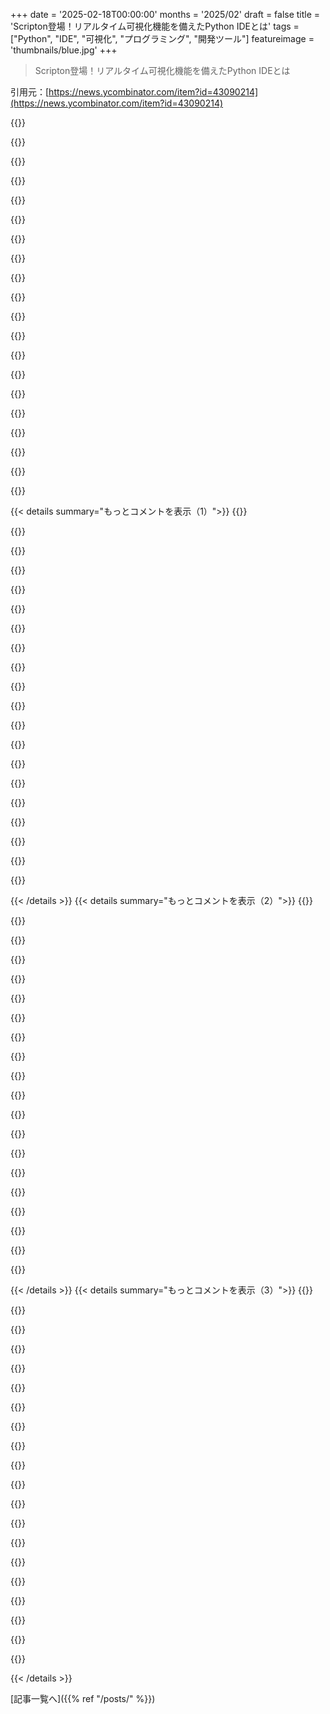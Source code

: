 +++
date = '2025-02-18T00:00:00'
months = '2025/02'
draft = false
title = 'Scripton登場！リアルタイム可視化機能を備えたPython IDEとは'
tags = ["Python", "IDE", "可視化", "プログラミング", "開発ツール"]
featureimage = 'thumbnails/blue.jpg'
+++

> Scripton登場！リアルタイム可視化機能を備えたPython IDEとは

引用元：[https://news.ycombinator.com/item?id=43090214](https://news.ycombinator.com/item?id=43090214)

{{<matomeQuote body="いい商品だね！クリエイターには拍手を送りたい。ただ、Mac専用でこの価格設定は厳しいかも。他にも選択肢があるから、毎月２０ドルが高く感じる人も多いと思う。でも、このプロジェクトには注目しておくよ。" userName="zipy124" createdAt="2025-02-18T15:51:19" color="#785bff">}}

{{<matomeQuote body="サブスクリプションを止めたらどうなるの？scriptonライブラリはオープンソースだし、lyraやorionのプロット機能はリファクタリングなしで画像ファイルに出力できるの？それとも再度サブスクしないといけないの？（製品のローンチおめでとう！）" userName="kaboomshebang" createdAt="2025-02-18T15:42:31" color="#785bff">}}

{{<matomeQuote body="すごく見栄えがいいけど、サブスクリプションの価格設定にはあまり満足できないな。趣味用の割引はないの？" userName="roger_" createdAt="2025-02-18T15:36:14" color="">}}

{{<matomeQuote body="Clojureでこれをやりたいなら、Clerkをチェックしてみて。自分が使ってるIDEをそのまま使えるのが嬉しいよ。" userName="erichocean" createdAt="2025-02-18T15:34:57" color="">}}

{{<matomeQuote body="IDEでClerkが使えるなんて知らなかった！教えてくれてありがとう！" userName="upghost" createdAt="2025-02-19T01:14:18" color="">}}

{{<matomeQuote body="これすごく良さそう！今はLiveCodeを使ってデータの絞り込みや変換をしてるけど、似たようなツールを探してる。求める機能は、テキスト入力、テキスト出力、ボタン、メニュー、スライダー、チェックボックス・ラジオボタンが欲しいな。<br>その中で今は、２、３、５があるみたい？もっとUI構築に進んでいく予定はある？" userName="gcanyon" createdAt="2025-02-19T03:42:31" color="#ff33a1">}}

{{<matomeQuote body="ありがとう！そうだね、現在は２、３、５があるよ。この初期セットはUI機能を示すためのもので、今後もっとウィジェットやコントロールも追加する予定だよ。７のバンドルについても考えてるけど、今は優先度が低いかな。" userName="nightcraft" createdAt="2025-02-19T04:19:14" color="#38d3d3">}}

{{<matomeQuote body="それはワクワクするニュースだね。Scriptonをもっと詳しく調べて、適切なインターフェースウィジェットが揃えば、自分のニーズに合いそうだ。" userName="gcanyon" createdAt="2025-02-19T14:30:18" color="#ff5c5c">}}

{{<matomeQuote body="PyTorchのテンソルを追加のメモリコピー無しで可視化できるの？テクスチャにマッピングして表示できるとか？Appleの最近のコンピュータではあまり問題ないけどね。" userName="KeplerBoy" createdAt="2025-02-18T15:12:33" color="">}}

{{<matomeQuote body="まだできないよ。内部プロトタイプではmacOSのIOSurfacesを使ってゼロコピーを試したけど、いくつかの制約があった。でもIPCはコピーを最小限に抑え、大きな数値配列を効率的に扱えるよ。" userName="nightcraft" createdAt="2025-02-18T15:17:36" color="">}}

{{<matomeQuote body="これ、1昔前のLight Tableを思い出すな。https://news.ycombinator.com/item?id=3836978" userName="for_i_in_range" createdAt="2025-02-18T17:18:09" color="">}}

{{<matomeQuote body="見た目がめっちゃ綺麗！データビジュアライゼーションには使わないけど、ウェブ開発がメインなので、UIがTypeScriptだと聞いて驚いた。Reactみたいなフレームワーク使った？" userName="giancarlostoro" createdAt="2025-02-18T15:06:51" color="">}}

{{<matomeQuote body="ありがとう！最初のプロトタイプではReactを使ってたけど、特定のケースでのオーバーヘッドが問題になって、カスタムの仮想DOM実装に置き換えた。複雑な更新のデバッグが難しくなって、最終的にはvscodeみたいにフレームワークなしでコアコンポーネントだけで構成されてる。" userName="nightcraft" createdAt="2025-02-18T15:15:16" color="#ff5733">}}

{{<matomeQuote body="一度きりの購入は考えてるの？それともサブスクリプションだけ？" userName="andsoitis" createdAt="2025-02-18T15:15:09" color="">}}

{{<matomeQuote body="現段階ではサブスクリプションだけの予定。でも、将来的にはJetbrainsの『永続的なフォールバックライセンス』みたいなのがあって、1年後は特定のバージョンまで使い続けられるようにしたい。" userName="nightcraft" createdAt="2025-02-18T15:37:06" color="">}}

{{<matomeQuote body="Observable Plotはどうやって働いてるの？コードをJavaScriptに変換してるの？" userName="ayhanfuat" createdAt="2025-02-18T15:17:36" color="">}}

{{<matomeQuote body="scriptonのPythonライブラリは、一般的なPythonデータ形式（通常の配列や辞書、numpy配列、データフレームなど）を中間形式に変換して、プロット関数を呼び出すとIDEに送信され、JavaScriptに自動翻訳されるんだ。あなたのPythonのプロットコードはこうなるよ：https://docs.scripton.dev/api/plot/orion/overview" userName="nightcraft" createdAt="2025-02-18T15:22:11" color="#45d325">}}

{{<matomeQuote body="すごく良さそうだね！これにはどのくらい取り組んできたの？自分は今年中にhackerman.aiのテキストエディタをリリース予定だよ。ニッチな製品で、自分の言語用のレクサーを作成・編集できたり、ほぼ全てをカスタマイズできて、キーバインディングも自分で定義した関数を使うようにできるし、もちろんAI機能も組み込まれていて、カスタマイズやコマンド追加もできる。Qtフレームワークベースでね。" userName="hackermanai" createdAt="2025-02-19T04:03:03" color="#45d325">}}

{{<matomeQuote body="これめっちゃカッコいいけど、サブスクリプションは嫌だな。みんなデジタル大家業に走りすぎじゃない？何かを売ってくれよ。" userName="helboi4" createdAt="2025-02-18T16:37:02" color="">}}

{{<matomeQuote body="コマンドキーを押しっぱなしで終了ってやめてほしい！ショートカットは一瞬で押すもんだろ。" userName="dinkblam" createdAt="2025-02-18T19:02:20" color="">}}

{{< details summary="もっとコメントを表示（1）">}}
{{<matomeQuote body="確かに、押しっぱなしで終了するのは accidental quit を避けるための方法だから、好みはあるね。でも次のアップデートで設定可能にする予定だよ。" userName="nightcraft" createdAt="2025-02-18T19:22:18" color="">}}

{{<matomeQuote body="＞”ノートブックは便利だけど、いくつかのトレードオフがあるから完全には代替できない。”<br>具体的に何を言ってるの？VSCode使ってて、#%%を使ってスクリプトをセルに分けて実行してるけど。" userName="croemer" createdAt="2025-02-19T11:05:08" color="">}}

{{<matomeQuote body="デザインはいいけどJetbrainsの方が好きなんだよね。統合するのはどう？それにMac限定は俺には向かない。Linuxしか使わないんだ。" userName="decide1000" createdAt="2025-02-18T18:16:26" color="">}}

{{<matomeQuote body="でも、変数エクスプローラーはあるの？MATLABやRStudioみたいなこの機能が多くのPython IDEに欠けていて、Spyder使うのは情報を見れるから妥協してるんだ。" userName="levocardia" createdAt="2025-02-18T19:36:47" color="#38d3d3">}}

{{<matomeQuote body="現在のバージョンではアクティブな変数を表示してるよ（numpy配列やTorchテンソル、DataFramesの形状や型も）。<br>ただ、さらに詳しい情報をテーブル表示する機能はまだ計画中なんだ。" userName="nightcraft" createdAt="2025-02-18T19:52:33" color="">}}

{{<matomeQuote body="Vanilla VSCodeにもデバッグモードで似たような機能はあって、Python拡張をインストールする必要があるけどそれだけで済むよ。" userName="alsodumb" createdAt="2025-02-18T19:48:09" color="">}}

{{<matomeQuote body="PyCharmはこの機能をうまくこなしてる。" userName="insane_dreamer" createdAt="2025-02-18T21:59:58" color="">}}

{{<matomeQuote body="Pythonのデプロイに悩んでる。サーバーなしでコードを配布するためにWebAssemblyを勉強してみるつもり。" userName="daft_pink" createdAt="2025-02-18T20:25:51" color="">}}

{{<matomeQuote body="＞自分が作ったBuckarooテーブルは、ヒストグラムや要約統計、検索機能を持ってる。テーブルについて語りたいから、連絡してくれたら嬉しい。" userName="paddy_m" createdAt="2025-02-18T15:20:42" color="">}}

{{<matomeQuote body="Scriptonの初期に、百万行以上のデータフレームを扱う仮想化テーブルを作成した。初リリースではビジュアルの部分に集中したけど、テーブルも後で必ずやる予定！" userName="nightcraft" createdAt="2025-02-18T15:27:51" color="">}}

{{<matomeQuote body="テーブルは自作したの？百万行を扱えるのはいいね。ウィンドウベースで表示を考えると、他のアーキテクチャもシンプルになる。" userName="paddy_m" createdAt="2025-02-18T15:33:42" color="">}}

{{<matomeQuote body="うん、自分で書いたよ。柔軟な仮想化テーブルは確かに複雑なものを作りやすくしてくれる。現状、ユーザーの拡張はできないけど、IPythonのいくつかの機能はサポートしてる。今はipywidgetsは使えないよ。" userName="nightcraft" createdAt="2025-02-18T15:55:39" color="#ff33a1">}}

{{<matomeQuote body="JetBrains Monoっぽいね。" userName="sangeeth96" createdAt="2025-02-18T15:48:49" color="">}}

{{<matomeQuote body="広告おめでとう。私は月額サブスクリプションで自由なオープンソースを借りることには抵抗があるけど、頑張ってね。" userName="CyberDildonics" createdAt="2025-02-18T16:11:11" color="">}}

{{<matomeQuote body="誰がターゲットユーザーなんだろう？自分はPythonをよく使うけどNotebook以外でプロットする必要を感じたことがないし、たくさんプロットする人向けなのかな？電子工学のエンジニアとか？" userName="markus_zhang" createdAt="2025-02-18T17:17:00" color="">}}

{{<matomeQuote body="見た目はすごくいいね！お疲れ様！でも、個人的には魅力は薄いかな。JetBrainsの更新料に173ドル払ったばかりで、PyCharm Proがすごく良いからね。このサイトを見る限り、すごく良い機能がいくつかあるけど、PyCharm Proや他のJetBrains製品を置き換えるにはならなそう。悪いけど、競争は歓迎するよ。" userName="hoistbypetard" createdAt="2025-02-18T18:01:02" color="">}}

{{<matomeQuote body="ありがとう！フィードバックはありがたいです！初めは視覚化に重点を置いてるけど、IDEの機能も開発中です。PyCharmのどの機能が一番必要ですか？" userName="nightcraft" createdAt="2025-02-18T18:16:13" color="">}}

{{<matomeQuote body="必要な機能のリストは長いんだけど、最近特に思うのは：<br>・uv/poetryの検出と環境利用<br>・リファクタリング<br>・unittest/pytestサポート<br>・docker composeのサービスサポート<br>・djangoのアプリ/モデルの検出と補完<br>・複数ランナーのサポート<br>・デバッガーがすごくいい<br>・djangoとjinjaのテンプレートサポート<br>・データソースへの接続とSQLクエリの実行<br>・Vimエミュレーション" userName="hoistbypetard" createdAt="2025-02-18T18:28:40" color="#38d3d3">}}

{{<matomeQuote body="すごく洗練されたUIだね。サブスクリプションの価格は気にしないよ、みんなが揃ってる方がいいし。UIツールキットは特にワクワクする、Streamlitの代わりを探していたから。" userName="zxie" createdAt="2025-02-18T23:47:31" color="">}}

{{<matomeQuote body="＞”エディタコンポーネントはMonacoに基づいているが、IDEはVSCodeのフォークではなく、ゼロから書かれた。”<br>面白い！どんなトレードオフがあるの？" userName="loic-sharma" createdAt="2025-02-18T18:39:12" color="">}}


{{< /details >}}
{{< details summary="もっとコメントを表示（2）">}}
{{<matomeQuote body="個人的にVSCodeのコードベースは優れていると思う。機能の大部分がサービスに抽象化されてるし。ただし、そのサービス間の相互作用には難しい制限があるかな。フォークしたり拡張したりすることはできるけど、やっぱり大変だし、Scriptonにはゼロから書くのが適していたよ。VSCodeのエコシステムの利点を失うリスクはあるけど、Scriptonに慣れやすい部分があればいいな。" userName="nightcraft" createdAt="2025-02-18T19:19:45" color="#45d325">}}

{{<matomeQuote body="20ドルは実際に必要な人には安い。マネージャーレベルに説明してROIを伝える方が良いかも。" userName="ei625" createdAt="2025-02-18T18:56:33" color="">}}

{{<matomeQuote body="いいアイデアだと思うけど、IDEじゃなくて別のプロダクトにしたほうがいいんじゃない？Pythonを実行するツールと可視化ツールに独立させた方がいいと思うよ。大きなIDEに追いつく必要もないし、IDEのコードを保守する必要もないから、いろんなIDEを使ってる人たちにも使ってもらえるしね。" userName="BiteCode_dev" createdAt="2025-02-18T17:33:41" color="#ff5733">}}

{{<matomeQuote body="なんでVSCodeの拡張機能として作らないの？" userName="garyfirestorm" createdAt="2025-02-18T15:53:19" color="">}}

{{<matomeQuote body="VSCodeの拡張機能の道は、Scriptonの機能には制約が多すぎて無理だったんだよね。" userName="nightcraft" createdAt="2025-02-18T16:02:23" color="">}}

{{<matomeQuote body="これ、VSCodeをフォークしたり独自のエディタを作る人たちがよく言うことだよね。PythonのIDEだから理論上は大きな問題じゃないけど、Microsoftの一部拡張機能（dotnetとかcpp）は、MicrosoftのVSCodeのリリース以外では動かないんだ。あなたのエディタはvsix拡張機能に対応してるの？多分無理だろうけど、これは多くの人にとっては致命的な問題かも。" userName="bangaladore" createdAt="2025-02-18T18:10:32" color="">}}

{{<matomeQuote body="うわ、これめっちゃかっこいい！C++の部分についてもう少し教えてくれない？よくわからないんだけど。" userName="randomcatuser" createdAt="2025-02-18T19:30:56" color="#ff5c5c">}}

{{<matomeQuote body="ありがとう！C++の部分はIDEとPythonの間のIPC（プロセス間通信）に関係してるんだ。Pythonプロセスがデータを可視化のために送ったり、コマンドを受け取ったりするためにいくつかの方法があって、たとえばHTTPを使うこともできる。でも用途によっては性能にかなりのオーバーヘッドが出るんだ。だから、Scriptonはバイナリペイロード（大きなnumpy配列とか画像）を送るのに最適化されたプロトコルを使ってるんだ。これはC++のネイティブなマルチスレッドノードモジュールで実装されてて、非常に低遅延で高スループットの可視化を実現してるよ。" userName="nightcraft" createdAt="2025-02-18T19:49:20" color="#ff5733">}}

{{<matomeQuote body="Neovimのプラグインにしたら購入するよ！" userName="menelaus" createdAt="2025-02-18T17:20:16" color="">}}

{{<matomeQuote body="これはCursorみたいなAIエディタなの？" userName="somesun" createdAt="2025-02-19T03:33:34" color="">}}

{{<matomeQuote body="個人的な希望だけど、Linux版も出してほしいな。アドバイスとしては、まずは計画中のWindows版を早く出した方がいいよ。頑張ってね！" userName="Sweepi" createdAt="2025-02-19T10:12:10" color="">}}

{{<matomeQuote body="いいプロジェクトだね！" userName="peme969" createdAt="2025-02-19T04:38:05" color="">}}

{{<matomeQuote body="めっちゃクールだね！" userName="resters" createdAt="2025-02-18T16:46:58" color="">}}

{{<matomeQuote body="俺はロボティクスのエンジニアで、データ可視化に大量に関わってるんだ。どんな高精度・高レートのデータでも可視化してる。自分で作ったライブラリから、Rerunに移行したよ。実際に使ってるけど、シンプルだし、オープンソースだし、すごく役立つ。" userName="alsodumb" createdAt="2025-02-18T16:28:14" color="#ff5c5c">}}

{{<matomeQuote body="＞最近、ちょっと苦労してて、インターンが資料を使わずにLLMを使おうとするんだが、グチャグチャなコードができてきて困ってる。お前のリアクションはポジティブだね。インターンは、そのレベルの仕事なら誰でもできることを理解してるの？" userName="bsder" createdAt="2025-02-18T19:20:19" color="#38d3d3">}}

{{<matomeQuote body="面接や採用の決定は多くが組織やマネージャーレベルで行われるからね。インターンは主にまだ学生で、リモート授業を受けてきた世代なんだ。彼らに資料を使うように言っても、ちょっと時間奪われてる気がする。" userName="alsodumb" createdAt="2025-02-18T19:34:34" color="">}}

{{<matomeQuote body="RerunのLLM用のエクスポートを最近追加したけど、どう扱うべきかいまいち不安だった。今はChatGPTのテストでは大分良くなってるようだよ！" userName="uaksom" createdAt="2025-02-18T19:32:17" color="#ff33a1">}}

{{<matomeQuote body="Microsoft ResearchのData FormulatorのAI統合がすごく簡単でいいな。これで簡単に始められそうだ！" userName="jimmySixDOF" createdAt="2025-02-18T17:51:58" color="#38d3d3">}}

{{<matomeQuote body="ReRunは簡単に使えるけど、自分はWGPUとEGUIを使った視覚化重視のエンジンに乗り換えたよ。カメラや可視化の制御がしやすいからね。" userName="the__alchemist" createdAt="2025-02-18T18:26:05" color="">}}

{{<matomeQuote body="俺はRaspberry PiにデータをCSVで保存してて、デスクトップでSSH経由でMatplotlibで読み込んでる。でも、ちょっとカクカクするんだ。Rerun使ったら改善できるのかな？" userName="rcpt" createdAt="2025-02-18T17:11:58" color="">}}


{{< /details >}}
{{< details summary="もっとコメントを表示（3）">}}
{{<matomeQuote body="はい！Rerunは絶対、君の作業を楽にしてくれるよ！Rerunはサーバーとビューアーが別のデバイスにあるのもサポートしてるから、CSVのデータをRerunにログするコードを追加すればいい。" userName="alsodumb" createdAt="2025-02-18T19:43:37" color="#785bff">}}

{{<matomeQuote body="“Show HN: We open-sourced our [rpi CSV] compost monitoring tech”って記事や、Grafanaの機能についてのコメントが出てきて、pyqtgraphやMatplotlibの使い方も話題になってるね。リアルタイムの可視化ツールとしては、Genesisが興味深いかも。" userName="westurner" createdAt="2025-02-19T13:00:24" color="">}}

{{<matomeQuote body=" rerunには前から注目していたけど、コメントを見て試してみようと思った。簡単なことにはノートブックを使ってたけど、GUIを自作するのは割に大変だったから。IMGUIを使った場合、100行以内で自分の動画やプロットが作れるのはいいね。" userName="zipy124" createdAt="2025-02-19T10:57:53" color="#ff5733">}}

{{<matomeQuote body="ドキュメントをマークダウンファイルにスクレイピングして、インターンにLLMのプロンプトに入れさせてるけど、結構うまくいってる。いいスペックのREADME.mdを作れば、役立つかもと思ってる。" userName="genewitch" createdAt="2025-02-19T07:01:00" color="">}}

{{<matomeQuote body="rerunは多次元データの可視化に必要なものそのもの。色々質問したいことがある！mmapファイルにアクセスして、リアルタイムで表示しながら履歴を保存できる？" userName="qrios" createdAt="2025-02-19T01:17:36" color="">}}

{{<matomeQuote body="rerunを初めて見たけど、すごく良さそう！" userName="cameldrv" createdAt="2025-02-18T18:43:26" color="#45d325">}}

{{<matomeQuote body="Python開発をかなり長くやってるけど、最近使ってるのはPyCharm。見た目が綺麗で時短機能もいいけど、Mac専用でサブスクリプションモデルなのが気になる。" userName="nickserv" createdAt="2025-02-18T16:50:41" color="">}}

{{<matomeQuote body="PyCharmを使ってるって言うけど、サブスクリプションモデルについてもっと知りたいな。JetBrainsのはどうなんだろう？" userName="lolinder" createdAt="2025-02-18T17:03:29" color="">}}

{{<matomeQuote body="Jetbrainsのサブスクリプションモデルには大事な点があって、支払いを止めても使えるライセンスがあるんだ。こういうモデルがもっと増えるといいな。" userName="vunderba" createdAt="2025-02-18T17:05:55" color="">}}

{{<matomeQuote body="Jetbrainのモデルは、昔のIDEの価格モデルに似てるね。開発者は結構お金払ってたし、マニュアルも付いてた。今でも紙のマニュアル欲しいな。" userName="markus_zhang" createdAt="2025-02-18T17:10:21" color="">}}

{{<matomeQuote body="Jetbrainsはもともとアップグレード制だったけど、今はサブスクリプションモデルに行き、収益が安定するようになったらしい。面白い変化だね。" userName="shagie" createdAt="2025-02-18T19:21:25" color="#ff5c5c">}}

{{<matomeQuote body="Oracle RDBMSは昔、PL/SQLやCバインディング、Fortranなどの20冊以上の本が付いてきたんだよね。そんな時代には戻りたくない！" userName="jamespo" createdAt="2025-02-18T18:46:22" color="">}}

{{<matomeQuote body="コーヒーを飲みながら、そういう本を一冊読んでみたい気分。でも、現実はそう甘くないんだよな。オンラインドキュメントより紙の本の方が好きだよ。" userName="markus_zhang" createdAt="2025-02-18T21:03:03" color="">}}

{{<matomeQuote body="確かに似てるね。Borland C++やVisual Studioのソフトウェアも、メジャーバージョンとパッチアップデートが揃ってた。Jetbrainsの物理コピーがあるのかは分からないけど、昔の大きな箱が懐かしい。" userName="vunderba" createdAt="2025-02-18T17:15:12" color="">}}

{{<matomeQuote body="デベロッパーが製品を本当に理解している証拠として、大きな箱が好きだな。最近は素早い展開が普通になってて、急いで新機能を求めるのは悪くないけど、じっくりとやるメリットもあると思う。" userName="markus_zhang" createdAt="2025-02-18T18:01:57" color="">}}

{{<matomeQuote body="それは違うと思う。ツールのプロジェクトチームにはデベロッパーだけじゃなくて、優れた技術ライターやプロジェクトマネージャーも含まれていたんだ。ドキュメント化のための仕様がついてたしね。" userName="pasc1878" createdAt="2025-02-18T18:20:37" color="">}}

{{<matomeQuote body="デベロッパーが中途半端な仕事を許されないのはいいことだと思う。" userName="markus_zhang" createdAt="2025-02-18T21:04:28" color="#38d3d3">}}

{{<matomeQuote body="＞ perpetual fallback license<br>Scriptonがこれを提供してるか本当に確か？価格ページに「サブスクリプションが有効な間すべての更新が含まれます」と書いてあるけど、それはサブスクリプション終了後は更新が止まるだけで、使用はできるってこと？よく分からない。" userName="gcanyon" createdAt="2025-02-19T02:09:02" color="">}}

{{<matomeQuote body="いくつかのこと。1. SaaS製品でのperpetual fallback licensesはあまり一般的じゃないから、明示されてないとほぼ無理だと思っていいよ。2. 開発者が言ってたけど、今のところはサブスクリプションのみで、将来的にはJetbrainsの「perpetual fallback license」のようなものを考えてるらしい。" userName="vunderba" createdAt="2025-02-19T02:58:56" color="">}}

{{<matomeQuote body="＞ 1. SaaS製品でのperpetual fallback licensesはあまり一般的じゃないから、明示されてないとほぼ無理だと思っていいよ。<br>私もperpetual fallback licensesは良いと思ってるし、hackerman.aiのテキストエディタでこれを使いたい（今年後半にリリース予定）。一回の支払いも復活してほしいな。" userName="hackermanai" createdAt="2025-02-19T03:40:53" color="">}}


{{< /details >}}


[記事一覧へ]({{% ref "/posts/" %}})
